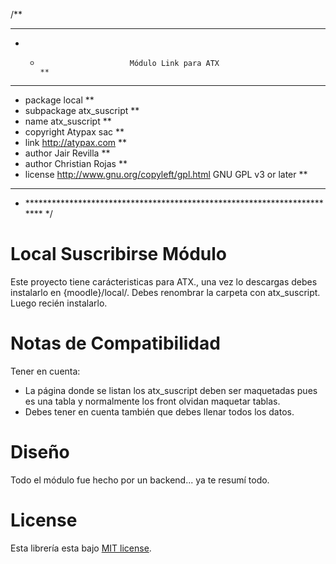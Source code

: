 /**
 * *************************************************************************
 * *                         Módulo Link para ATX                         **
 * *************************************************************************
 * package     local                                                      **
 * subpackage  atx_suscript                                               **
 * name        atx_suscript                                               **
 * copyright   Atypax sac                                                 **
 * link        http://atypax.com                                          **
 * author      Jair Revilla                                               **
 * author      Christian Rojas                                            **
 * license     http://www.gnu.org/copyleft/gpl.html GNU GPL v3 or later   **
 * *************************************************************************
 * ************************************************************************ */



 Local Suscribirse Módulo
================

Este proyecto tiene carácteristicas para ATX., una vez lo descargas debes instalarlo en {moodle}/local/.
Debes renombrar la carpeta con atx_suscript.
Luego recién instalarlo.


Notas de Compatibilidad
===================

Tener en cuenta:
- La página donde se listan los atx_suscript deben ser maquetadas pues es una tabla y normalmente los front olvidan maquetar tablas.
- Debes tener en cuenta también que debes llenar todos los datos.
 

Diseño
======

Todo el módulo fue hecho por un backend... ya te resumí todo.

License
=======

Esta librería esta bajo [MIT license](LICENSE).